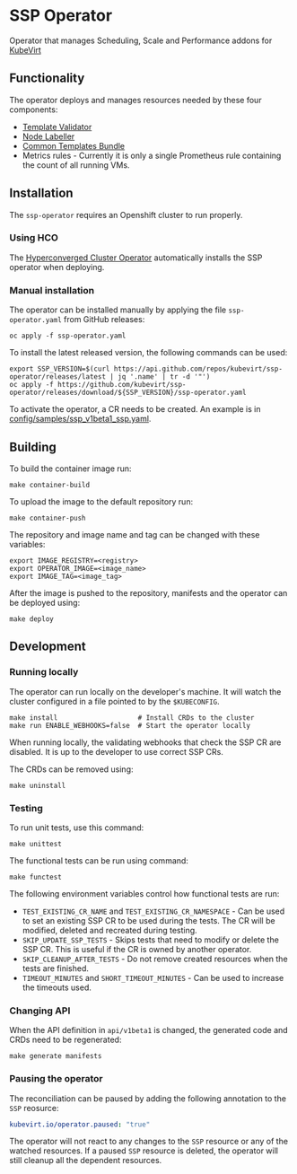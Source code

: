 # SSP Operator
Operator that manages Scheduling, Scale and Performance addons for [KubeVirt](https://kubevirt.io)

## Functionality

The operator deploys and manages resources needed by these four components:

- [Template Validator](https://github.com/kubevirt/kubevirt-template-validator)
- [Node Labeller](https://github.com/kubevirt/node-labeller)
- [Common Templates Bundle](https://github.com/kubevirt/common-templates)
- Metrics rules - Currently it is only a single Prometheus rule containing the count of all running VMs.

## Installation

The `ssp-operator` requires an Openshift cluster to run properly.

### Using HCO

The [Hyperconverged Cluster Operator](https://github.com/kubevirt/hyperconverged-cluster-operator) automatically installs the SSP operator when deploying.

### Manual installation

The operator can be installed manually by applying the file `ssp-operator.yaml` from GitHub releases:
```shell
oc apply -f ssp-operator.yaml
```

To install the latest released version, the following commands can be used:
```shell
export SSP_VERSION=$(curl https://api.github.com/repos/kubevirt/ssp-operator/releases/latest | jq '.name' | tr -d '"')
oc apply -f https://github.com/kubevirt/ssp-operator/releases/download/${SSP_VERSION}/ssp-operator.yaml
```

To activate the operator, a CR needs to be created.
An example is in [config/samples/ssp_v1beta1_ssp.yaml](config/samples/ssp_v1beta1_ssp.yaml).

## Building

To build the container image run:
```shell
make container-build
```

To upload the image to the default repository run:
```shell
make container-push
```

The repository and image name and tag can be changed 
with these variables:
```shell
export IMAGE_REGISTRY=<registry>
export OPERATOR_IMAGE=<image_name>
export IMAGE_TAG=<image_tag>
```

After the image is pushed to the repository,
manifests and the operator can be deployed using:
```shell
make deploy
```

## Development

### Running locally

The operator can run locally on the developer's machine.
It will watch the cluster configured in a file pointed to by the `$KUBECONFIG`.
```shell
make install                    # Install CRDs to the cluster
make run ENABLE_WEBHOOKS=false  # Start the operator locally
```

When running locally, the validating webhooks that check the SSP CR
are disabled. It is up to the developer to use correct SSP CRs.

The CRDs can be removed using:
```shell
make uninstall 
```

### Testing

To run unit tests, use this command:
```shell
make unittest
```

The functional tests can be run using command:
```shell
make functest
```

The following environment variables control how functional tests are run:
- `TEST_EXISTING_CR_NAME` and `TEST_EXISTING_CR_NAMESPACE` - Can be used 
  to set an existing SSP CR to be used during the tests.
  The CR will be modified, deleted and recreated during testing.
- `SKIP_UPDATE_SSP_TESTS` - Skips tests that need to modify or delete
  the SSP CR. This is useful if the CR is owned by another operator.
- `SKIP_CLEANUP_AFTER_TESTS` - Do not remove created resources when 
  the tests are finished.
- `TIMEOUT_MINUTES` and `SHORT_TIMEOUT_MINUTES` - Can be used to increase the timeouts used.

### Changing API

When the API definition in `api/v1beta1` is changed,
the generated code and CRDs need to be regenerated:
```shell
make generate manifests
```

### Pausing the operator

The reconciliation can be paused by adding the following 
annotation to the `SSP` reosurce:
```yaml
kubevirt.io/operator.paused: "true"
```
The operator will not react to any changes to the `SSP` resource
or any of the watched resources. If a paused `SSP` resource is deleted, 
the operator will still cleanup all the dependent resources.
